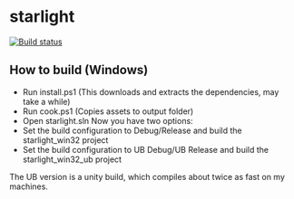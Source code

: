 # starlight
[![Build status](https://ci.appveyor.com/api/projects/status/nwu5skix98cb35ua?svg=true)](https://ci.appveyor.com/project/darkedge/starlight)

## How to build (Windows)
- Run install.ps1 (This downloads and extracts the dependencies, may take a while)
- Run cook.ps1 (Copies assets to output folder)
- Open starlight.sln
Now you have two options:
- Set the build configuration to Debug/Release and build the starlight_win32 project
- Set the build configuration to UB Debug/UB Release and build the starlight_win32_ub project

The UB version is a unity build, which compiles about twice as fast on my machines.
